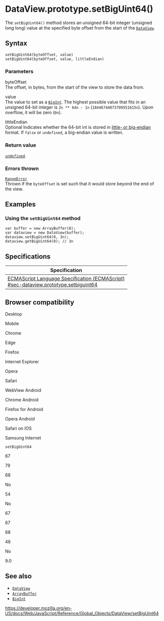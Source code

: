 # DataView.prototype.setBigUint64()

The `setBigUint64()` method stores an unsigned 64-bit integer (unsigned long long) value at the specified byte offset from the start of the [`DataView`](../dataview).

## Syntax

    setBigUint64(byteOffset, value)
    setBigUint64(byteOffset, value, littleEndian)

### Parameters

byteOffset  
The offset, in bytes, from the start of the view to store the data from.

value  
The value to set as a [`BigInt`](../bigint). The highest possible value that fits in an unsigned 64-bit integer is `2n ** 64n - 1n`<span class="blob-code-inner blob-code-marker"> (</span>`18446744073709551615n`<span class="blob-code-inner blob-code-marker">). Upon overflow, it will be zero (</span>`0n`<span class="blob-code-inner blob-code-marker">).</span>

littleEndian  
<span class="badge inline optional">Optional</span> Indicates whether the 64-bit int is stored in [little- or big-endian](https://developer.mozilla.org/en-US/docs/Glossary/Endianness) format. If `false` or `undefined`, a big-endian value is written.

### Return value

[`undefined`](../undefined).

### Errors thrown

[`RangeError`](../rangeerror)  
Thrown if the `byteOffset` is set such that it would store beyond the end of the view.

## Examples

### Using the `setBigUint64` method

    var buffer = new ArrayBuffer(8);
    var dataview = new DataView(buffer);
    dataview.setBigUint64(0, 3n);
    dataview.getBigUint64(0); // 3n

## Specifications

<table><thead><tr class="header"><th>Specification</th></tr></thead><tbody><tr class="odd"><td><a href="https://tc39.es/ecma262/#sec-dataview.prototype.setbiguint64">ECMAScript Language Specification (ECMAScript)<br />
<span class="small">#sec-dataview.prototype.setbiguint64</span></a></td></tr></tbody></table>

## Browser compatibility

Desktop

Mobile

Chrome

Edge

Firefox

Internet Explorer

Opera

Safari

WebView Android

Chrome Android

Firefox for Android

Opera Android

Safari on IOS

Samsung Internet

`setBigUint64`

67

79

68

No

54

No

67

67

68

48

No

9.0

## See also

-   [`DataView`](../dataview)
-   [`ArrayBuffer`](../arraybuffer)
-   [`BigInt`](../bigint)

<a href="https://developer.mozilla.org/en-US/docs/Web/JavaScript/Reference/Global_Objects/DataView/setBigUint64" class="_attribution-link">https://developer.mozilla.org/en-US/docs/Web/JavaScript/Reference/Global_Objects/DataView/setBigUint64</a>
